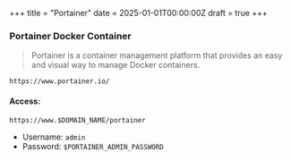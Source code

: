 +++
title = "Portainer"
date = 2025-01-01T00:00:00Z
draft = true
+++

### Portainer Docker Container

> Portainer is a container management platform that provides an easy and visual way to manage Docker containers.

    https://www.portainer.io/


#### Access:
    https://www.$DOMAIN_NAME/portainer

* Username: `admin`
* Password: `$PORTAINER_ADMIN_PASSWORD`
